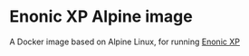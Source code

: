 # Enonic XP Alpine image

A Docker image based on Alpine Linux, for running [Enonic XP](http://xp.readthedocs.io/en/stable/)
